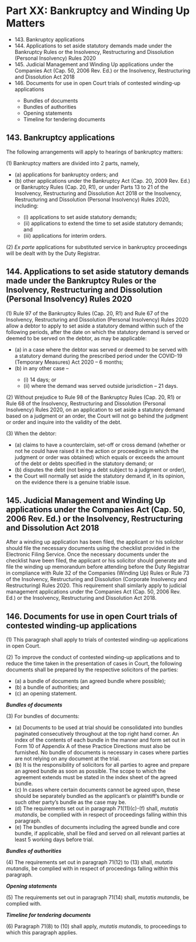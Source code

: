 # Part XX: Bankruptcy and Winding Up Matters

<ul type="*">
	<li>143. Bankruptcy applications</li>
	<li>144. Applications to set aside statutory demands made under the Bankruptcy Rules or the Insolvency, Restructuring and Dissolution (Personal Insolvency) Rules 2020</li>
	<li>145. Judicial Management and Winding Up applications under the Companies Act (Cap. 50, 2006 Rev. Ed.) or the Insolvency, Restructuring and Dissolution Act 2018 </li>
	<li>146. Documents for use in open Court trials of contested winding-up applications</li>
	<ul>
		<li>Bundles of documents</li>
		<li>Bundles of authorities</li>
		<li>Opening statements</li>
		<li>Timeline for tendering documents</li>
	</ul>
</ul>


## 143. Bankruptcy applications

The following arrangements will apply to hearings of bankruptcy matters:

(1) Bankruptcy matters are divided into 2 parts, namely,

<ul type="*">
	<li>(a) applications for bankruptcy orders; and</li>
	<li>(b) other applications under the Bankruptcy Act (Cap. 20, 2009 Rev. Ed.) or Bankruptcy Rules (Cap. 20, R1), or under Parts 13 to 21 of the Insolvency, Restructuring and Dissolution Act 2018 or the Insolvency, Restructuring and Dissolution (Personal Insolvency) Rules 2020, including:</li>
	<ul type="*">
		<li>(i) applications to set aside statutory demands;</li>
		<li>(ii) applications to extend the time to set aside statutory demands; and</li>
		<li>(iii) applications for interim orders.</li>
	</ul>
</ul>



(2) *Ex parte* applications for substituted service in bankruptcy proceedings will be dealt with by the Duty Registrar.

## 144. Applications to set aside statutory demands made under the Bankruptcy Rules or the Insolvency, Restructuring and Dissolution (Personal Insolvency) Rules 2020

(1) Rule 97 of the Bankruptcy Rules (Cap. 20, R1) and Rule 67 of the Insolvency, Restructuring and Dissolution (Personal Insolvency) Rules 2020 allow a debtor to apply to set aside a statutory demand within such of the following periods, after the date on which the statutory demand is served or deemed to be served on the debtor, as may be applicable:

<ul type="*">
	<li>(a) in a case where the debtor was served or deemed to be served with a statutory demand during the prescribed period under the COVID-19 (Temporary Measures) Act 2020 – 6 months; </li>
	<li>(b) in any other case –  </li>
	<ul type="*">
		<li>(i) 14 days; or</li>
		<li>(ii) where the demand was served outside jurisdiction – 21 days. </li>
	</ul>
</ul>

(2) Without prejudice to Rule 98 of the Bankruptcy Rules (Cap. 20, R1) or Rule 68 of the Insolvency, Restructuring and Dissolution (Personal Insolvency) Rules 2020, on an application to set aside a statutory demand based on a judgment or an order, the Court will not go behind the judgment or order and inquire into the validity of the debt.

(3) When the debtor:

<ul type="*">
	<li>(a) claims to have a counterclaim, set-off or cross demand (whether or not he could have raised it in the action or proceedings in which the judgment or order was obtained) which equals or exceeds the amount of the debt or debts specified in the statutory demand; or</li>
	<li>(b) disputes the debt (not being a debt subject to a judgment or order),</li>
	<li>the Court will normally set aside the statutory demand if, in its opinion, on the evidence there is a genuine triable issue.</li>
</ul>

## 145. Judicial Management and Winding Up applications under the Companies Act (Cap. 50, 2006 Rev. Ed.) or the Insolvency, Restructuring and Dissolution Act 2018

After a winding up application has been filed, the applicant or his solicitor should file the necessary documents using the checklist provided in the Electronic Filing Service. Once the necessary documents under the checklist have been filed, the applicant or his solicitor should generate and file the winding up memorandum before attending before the Duty Registrar in compliance with Rule 32 of the Companies (Winding Up) Rules or Rule 73 of the Insolvency, Restructuring and Dissolution (Corporate Insolvency and Restructuring) Rules 2020. This requirement shall similarly apply to judicial management applications under the Companies Act (Cap. 50, 2006 Rev. Ed.) or the Insolvency, Restructuring and Dissolution Act 2018.

## 146. Documents for use in open Court trials of contested winding-up applications

(1) This paragraph shall apply to trials of contested winding-up applications in open Court.

(2) To improve the conduct of contested winding-up applications and to reduce the time taken in the presentation of cases in Court, the following documents shall be prepared by the respective solicitors of the parties:

<ul type="*">
	<li>(a) a bundle of documents (an agreed bundle where possible);</li>
	<li>(b) a bundle of authorities; and</li>
	<li>(c) an opening statement.</li>
</ul>

***Bundles of documents***

(3) For bundles of documents:

<ul type="*">
	<li>(a) Documents to be used at trial should be consolidated into bundles paginated consecutively throughout at the top right hand corner. An index of the contents of each bundle in the manner and form set out in Form 10 of Appendix A of these Practice Directions must also be furnished. No bundle of documents is necessary in cases where parties are not relying on any document at the trial.</li>
	<li>(b) It is the responsibility of solicitors for all parties to agree and prepare an agreed bundle as soon as possible. The scope to which the agreement extends must be stated in the index sheet of the agreed bundle.</li>
	<li>(c) In cases where certain documents cannot be agreed upon, these should be separately bundled as the applicant’s or plaintiff’s bundle or such other party’s bundle as the case may be.</li>
	<li>(d) The requirements set out in paragraph 71(11)(c)-(f) shall, <i>mutatis mutandis</i>, be complied with in respect of proceedings falling within this paragraph.</li>
	<li>(e) The bundles of documents including the agreed bundle and core bundle, if applicable, shall be filed and served on all relevant parties at least 5 working days before trial.</li>
</ul>


***Bundles of authorities***

(4) The requirements set out in paragraph 71(12) to (13) shall, *mutatis mutandis*, be complied with in respect of proceedings falling within this paragraph.

***Opening statements***

(5) The requirements set out in paragraph 71(14) shall, *mutatis mutandis*, be complied with.

***Timeline for tendering documents***

(6) Paragraph 71(8) to (10) shall apply, *mutatis mutandis*, to proceedings to which this paragraph applies.
